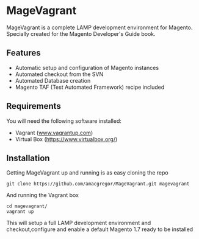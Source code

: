 MageVagrant
===============

MageVagrant is a complete LAMP development environment for Magento. Specially created for the 
Magento Developer's Guide book.

## Features

- Automatic setup and configuration of Magento instances
- Automated checkout from the SVN
- Automated Database creation
- Magento TAF (Test Automated Framework) recipe included

## Requirements

You will need the following software installed:

- Vagrant (www.vagrantup.com)
- Virtual Box (https://www.virtualbox.org/)


## Installation 

Getting MageVagrant up and running is as easy cloning the repo 

````git clone https://github.com/amacgregor/MageVagrant.git magevagrant````

And running the Vagrant box

````
cd magevagrant/
vagrant up
````

This will setup a full LAMP development environment and checkout,configure and enable a 
default Magento 1.7 ready to be installed 

